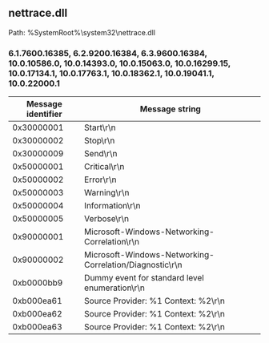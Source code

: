 ## nettrace.dll

Path: %SystemRoot%\system32\nettrace.dll

### 6.1.7600.16385, 6.2.9200.16384, 6.3.9600.16384, 10.0.10586.0, 10.0.14393.0, 10.0.15063.0, 10.0.16299.15, 10.0.17134.1, 10.0.17763.1, 10.0.18362.1, 10.0.19041.1, 10.0.22000.1

Message identifier | Message string
--- | ---
0x30000001 | Start\r\n
0x30000002 | Stop\r\n
0x30000009 | Send\r\n
0x50000001 | Critical\r\n
0x50000002 | Error\r\n
0x50000003 | Warning\r\n
0x50000004 | Information\r\n
0x50000005 | Verbose\r\n
0x90000001 | Microsoft-Windows-Networking-Correlation\r\n
0x90000002 | Microsoft-Windows-Networking-Correlation/Diagnostic\r\n
0xb0000bb9 | Dummy event for standard level enumeration\r\n
0xb000ea61 | Source Provider: %1 Context: %2\r\n
0xb000ea62 | Source Provider: %1 Context: %2\r\n
0xb000ea63 | Source Provider: %1 Context: %2\r\n
